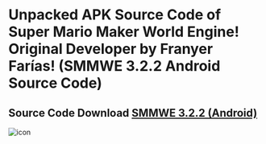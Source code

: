 # Unpacked APK Source Code of Super Mario Maker World Engine! Original Developer by Franyer Farías! (SMMWE 3.2.2 Android Source Code)

## Source Code Download [SMMWE 3.2.2 (Android)](https://drive.google.com/file/d/1N9hGTJbjZlAXQKIygASniYy0UvVsCsmL/view?usp=sharing)
![icon](https://user-images.githubusercontent.com/78001398/188532636-7abb2ef5-35c3-40fc-a33c-c8b3832973ed.png)
